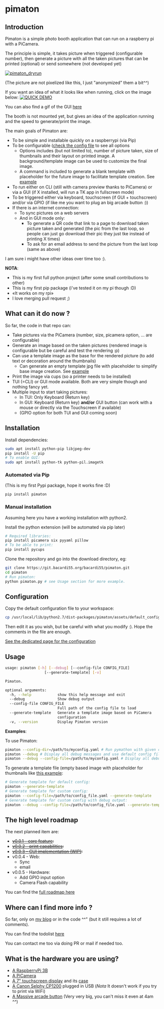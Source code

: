 # pimaton

## Introduction

Pimaton is a simple photo booth application that can run on a raspberry pi with a PiCamera.

The principle is simple, it takes picture when triggered (configurable number), then generate a picture with all the taken pictures that can be printed (optional) or send somewhere (not developed yet)

[![pimaton_dryrun](https://git.bacardi55.org/bacardi55/pimaton/raw/master/docs/assets/pimaton_dryrun_thumbnail.jpg)](/docs/assets/pimaton_dryrun.jpg)

(The picture are not pixelized like this, I just "anonymized" them a bit^^)


If you want an idea of what it looks like when running, click on the image below:
[![QUICK DEMO](https://img.youtube.com/vi/HJ43O-nPQzw/0.jpg)](https://www.youtube.com/watch?v=HJ43O-nPQzw)

You can also find a gif of the GUI [here](https://bacardi55.org/2018/02/06/pimaton-is-now-installable-via-pip.html)

The booth is not mounted yet, but gives an idea of the application running and the speed to generate/print the image.

The main goals of Pimaton are:
- To be simple and installable quickly on a raspberrypi (via Pip)
- To be configurable ([check the config file](pimaton/assets/default_config.yaml) to see all options
  - Options includes (but not limited to), number of picture taken, size of thumbnails and their layout on printed image. A background/template image can be used to customize the final image.
  - A command is included to generate a blank template with placeholder for the future image to facilitate template creation. See [example](docs/assets/pimaton_template.jpg)
- To run either on CLI (still with camera preview thanks to PiCamera) or via a GUI (if X installed, will run a TK app in fullscreen mode)
- To be triggered either via keyboard, touchscreen (if GUI + touchscreen) and/or via GPIO (if like me you want to plug an big arcade button :))
- If there is an internet connection:
  - To sync pictures on a web servers
  - And in GUI mode only:
      - To generate a QR code that link to a page to download taken picture taken and generated (the pic from the last loop, so people can just go download their pic they just tke instead of printing X times)
      - To ask for an email address to send the picture from the last loop (same as above)

I am sure i might have other ideas over time too :).

**NOTA**:
- This is my first full python project (after some small contributions to other)
- This is my first pip package (i've tested it on my pi though :D)
- «It works on my rpi»
- I love merging pull request ;)

## What can it do now ?

So far, the code in that repo can:
- Take pictures via the PiCamera (number, size, picamera option, … are configurable)
- Generate an image based on the taken pictures (rendered image is configurable but be careful and test the rendering :p)
- Can use a template image as the base for the rendered picture (to add text or decoration around the thumbnails)
  - Can generate an empty template jpg file with placeholder to simplify base image creation. See [example](docs/assets/pimaton_template.jpg)
- Print the image via cups (so a printer needs to be installed)
- TUI (=CLI) or GUI mode available. Both are very simple though and nothing fancy yet.
- Multiple input to start taking pictures:
    - In TUI: Only Keyboard (Return key)
    - In GUI: Keyboard (Return key) **and/or** GUI button (can work with a mouse or directly via the Touchscreen if available)
    - (GPIO option for both TUI and GUI coming soon)

## Installation

Install dependencies:

```bash
sudo apt install python-pip libjpeg-dev
pip install -U pip
# To enable GUI:
sudo apt install python-tk python-pil.imagetk
```

### Automated via Pip

(This is my first Pypi package, hope it works fine :D)

```bash
pip install pimaton
```

### Manual installation

Assuming here you have a working installation with python2.

Install the python extension (will be automated via pip later)

```bash
# Required libraries:
pip install picamera six pyyaml pillow
# To be able to print:
pip install pycups
```

Clone the repository and go into the download directory, eg:

``` bash
git clone https://git.bacardi55.org/bacardi55/pimaton.git
cd pimaton
# Run pimaton:
python pimaton.py # see Usage section for more example.
```

## Configuration

Copy the default configuration file to your workspace:

```bash
cp /usr/local/lib/python2.7/dist-packages/pimaton/assets/default_config.yaml /path/to/myconfig.yaml
```

Then edit it as you wish, but be careful with what you modify :). Hope the comments in the file are enough.

[See the dedicated page for the configuration](docs/configuration.md)

## Usage

```bash
usage: pimaton [-h] [--debug] [--config-file CONFIG_FILE]
                  [--generate-template] [-v]

Pimaton.

optional arguments:
  -h, --help            show this help message and exit
  --debug               Show debug output
  --config-file CONFIG_FILE
                        Full path of the config file to load
  --generate-template   Generate a template image based on PiCamera
                        configuration
  -v, --version         Display Pimaton version
```

**Examples**:

To use Pimaton:

```bash
pimaton --config-dir=/path/to/myconfig.yaml # Run pymathon with given config file - should be the "production mode" command.
pimaton --debug # Display all debug messages and use default config file.
pimaton --debug --config-file=/path/to/myconfig.yaml # Display all debug messages and use custom config file.
```

To generate a template file (empty based image with placeholder for thumbnails like [this example](docs/assets/pimaton_template.jpg):

```bash
# Generate template for default config:
pimaton --generate-template
# Generate template for custom config:
pimaton --config-file=/path/to/config_file.yaml --generate-template
# Generate template for custom config with debug output:
pimaton --debug --config-file=/path/to/config_file.yaml --generate-template
```


## The high level roadmap

The next planned item are:

- ~~[v0.0.1 - core feature](docs/roadmap.md):~~
- ~~[v0.0.2 - print capabilities](docs/roadmap.md):~~
- ~~[v0.0.3 - GUI implementation (WIP)](docs/roadmap.md):~~
- v0.0.4 - Web:
  - Sync
  - email
- v0.0.5 - Hardware:
  - Add GPIO input option
  - Camera Flash capability

You can find the [full roadmap here](docs/roadmap.md)


## Where can I find more info ?

So far, only on [my blog](https://bacardi55.org/tags.html#pimaton) or in the code ^^" (but it still requires a lot of comments).

You can find the todolist [here](docs/todo.md)

You can contact me too via doing PR or mail if needed too.

## What is the hardware you are using?

- [A RaspberryPi 3B](https://thepihut.com/collections/raspberry-pi/products/raspberry-pi-3-model-b)
- [A PiCamera](https://thepihut.com/collections/raspberry-pi-camera/products/raspberry-pi-camera-module?variant=758603005)
- [A 7" touchscreen display](https://thepihut.com/collections/raspberry-pi-screens/products/official-raspberry-pi-7-touchscreen-display?variant=4916536388) and its [case](https://thepihut.com/collections/raspberry-pi-screens/products/official-raspberry-pi-7-touchscreen-display?variant=4916536388)
- [A Canon Selphy CP1200](https://www.canon.fr/for_home/product_finder/printers/direct_photo/selphy_cp1200/) plugged in USB (*Nota* It doesn't work if you try to print via WiFi)
- [A Massive arcade button](https://www.adafruit.com/product/1185) (Very very big, you can't miss it even at 4am ^^)


